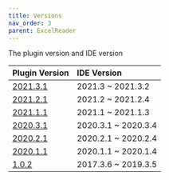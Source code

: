 ```yaml
---
title: Versions
nav_order: 3
parent: ExcelReader
---
```


The plugin version and IDE version

| Plugin Version                                                                            | IDE Version         |
|:------------------------------------------------------------------------------------------|:--------------------|
| [2021.3.1](https://plugins.jetbrains.com/plugin/14722-excelreader/versions/stable/160182) | 2021.3   ~ 2021.3.2 |
| [2021.2.1](https://plugins.jetbrains.com/plugin/14722-excelreader/versions/stable/160181) | 2021.2   ~ 2021.2.4 |
| [2021.1.1](https://plugins.jetbrains.com/plugin/14722-excelreader/versions/stable/160180) | 2021.1   ~ 2021.1.3 |
| [2020.3.1](https://plugins.jetbrains.com/plugin/14722-excelreader/versions/stable/160179) | 2020.3.1 ~ 2020.3.4 |
| [2020.2.1](https://plugins.jetbrains.com/plugin/14722-excelreader/versions/stable/160178) | 2020.2.1 ~ 2020.2.4 |
| [2020.1.1](https://plugins.jetbrains.com/plugin/14722-excelreader/versions/stable/160177) | 2020.1.1 ~ 2020.1.4 |
| [1.0.2](https://plugins.jetbrains.com/plugin/14722-excelreader/versions/stable/93648)     | 2017.3.6 ~ 2019.3.5 |